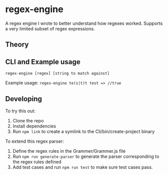 # regex-engine

A regex engine I wrote to better understand how regexes worked. Supports a very limited subset of regex expressions.

## Theory
<!-- mention Grammer, regex derivatives, finite automata -->

<!-- design decisions: parser grammer, why derivatives, why commonJS? -->

## CLI and Example usage

```
regex-engine [regex] [string to match against]
```

Example usage: `regex-engine te(s|t)t test => //true`

## Developing

To try this out:
1. Clone the repo
2. Install dependencies
3. Run `npm link` to create a symlink to the Cli/bin/create-project binary

To extend this regex parser:
1. Define the regex rules in the Grammer/Grammer.js file
2. Run `npm run generate-parser` to generate the parser corresponding to the regex rules defined
3. Add test cases and run `npm run test` to make sure test cases pass.


